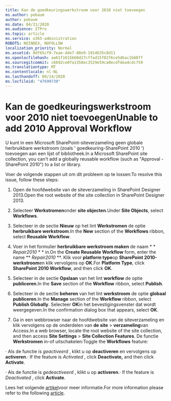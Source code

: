 ```yaml
---
title: Kan de goedkeuringswerkstroom voor 2010 niet toevoegen
ms.author: pebaum
author: pebaum
ms.date: 04/21/2020
ms.audience: ITPro
ms.topic: article
ms.service: o365-administration
ROBOTS: NOINDEX, NOFOLLOW
localization_priority: Normal
ms.assetid: 0df65cf9-7eae-4de7-88e9-1914635c8d11
ms.openlocfilehash: aa61f1615b60d27cffad15f02f6ce5dbac1b607f
ms.sourcegitcommit: c6692ce0fa1358ec3529e59ca0ecdfdea4cdc759
ms.translationtype: MT
ms.contentlocale: nl-NL
ms.lasthandoff: 09/14/2020
ms.locfileid: "47699730"
---
```

# <a name="unable-to-add-2010-approval-workflow"></a><span data-ttu-id="a5db9-102">Kan de goedkeuringswerkstroom voor 2010 niet toevoegen</span><span class="sxs-lookup"><span data-stu-id="a5db9-102">Unable to add 2010 Approval Workflow</span></span>

<span data-ttu-id="a5db9-103">U kunt in een Microsoft SharePoint-siteverzameling geen globale herbruikbare werkstroom (zoals ' goedkeuring-SharePoint 2010 ') toevoegen aan een lijst of bibliotheek.</span><span class="sxs-lookup"><span data-stu-id="a5db9-103">In a Microsoft SharePoint site collection, you can't add a globally reusable workflow (such as "Approval - SharePoint 2010") to a list or library.</span></span>
  
<span data-ttu-id="a5db9-104">Voer de volgende stappen uit om dit probleem op te lossen:</span><span class="sxs-lookup"><span data-stu-id="a5db9-104">To resolve this issue, follow these steps:</span></span> 
  
1. <span data-ttu-id="a5db9-105">Open de hoofdwebsite van de siteverzameling in SharePoint Designer 2013.</span><span class="sxs-lookup"><span data-stu-id="a5db9-105">Open the root website of the site collection in SharePoint Designer 2013.</span></span>
  
2. <span data-ttu-id="a5db9-106">Selecteer **Werkstromen**onder **site objecten**.</span><span class="sxs-lookup"><span data-stu-id="a5db9-106">Under **Site Objects**, select **Workflows**.</span></span> 
  
3. <span data-ttu-id="a5db9-107">Selecteer in de sectie **Nieuw** op het lint **Werkstromen** de optie **herbruikbare werkstroom**.</span><span class="sxs-lookup"><span data-stu-id="a5db9-107">In the **New** section of the **Workflows** ribbon, select **Reusable Workflow**.</span></span> 
  
4. <span data-ttu-id="a5db9-108">Voer in het formulier **herbruikbare werkstroom maken** de naam \* \* *Repair2010* \* \* in.</span><span class="sxs-lookup"><span data-stu-id="a5db9-108">On the **Create Reusable Workflow** form, enter the name \*\* *Repair2010* \*\*.</span></span> <span data-ttu-id="a5db9-109">Klik voor **platform type**op **SharePoint 2010-werkstroom**en klik vervolgens op **OK**.</span><span class="sxs-lookup"><span data-stu-id="a5db9-109">For **Platform Type**, click **SharePoint 2010 Workflow**, and then click **OK**.</span></span> 
  
1. <span data-ttu-id="a5db9-110">Selecteer in de sectie **Opslaan** van het lint **workflow** de optie **publiceren**.</span><span class="sxs-lookup"><span data-stu-id="a5db9-110">In the **Save** section of the **Workflow** ribbon, select **Publish**.</span></span> 
  
2. <span data-ttu-id="a5db9-111">Selecteer in de sectie **beheren** van het lint **werkstroom** de optie **globaal publiceren**.</span><span class="sxs-lookup"><span data-stu-id="a5db9-111">In the **Manage** section of the **Workflow** ribbon, select **Publish Globally**.</span></span> <span data-ttu-id="a5db9-112">Selecteer **OK**in het bevestigingsvenster dat wordt weergegeven.</span><span class="sxs-lookup"><span data-stu-id="a5db9-112">In the confirmation dialog box that appears, select **OK**.</span></span> 
  
3. <span data-ttu-id="a5db9-113">Ga in een webbrowser naar de hoofdwebsite van de siteverzameling en klik vervolgens op de onderdelen van **de site** \> **verzameling**van Access.</span><span class="sxs-lookup"><span data-stu-id="a5db9-113">In a web browser, locate the root website of the site collection, and then access **Site Settings** \> **Site Collection Features**.</span></span> <span data-ttu-id="a5db9-114">De functie **Werkstromen** in-of uitschakelen:</span><span class="sxs-lookup"><span data-stu-id="a5db9-114">Toggle the **Workflows** feature:</span></span> 
  
<span data-ttu-id="a5db9-115">· Als de functie is  *geactiveerd*  , klikt u op **deactiveren** en vervolgens op **activeren**.</span><span class="sxs-lookup"><span data-stu-id="a5db9-115">· If the feature is  *Activated*  , click **Deactivate,** and then click **Activate**.</span></span> 
  
<span data-ttu-id="a5db9-116">· Als de functie is  *gedeactiveerd*  , klikt u op **activeren**.</span><span class="sxs-lookup"><span data-stu-id="a5db9-116">· If the feature is  *Deactivated*  , click **Activate**.</span></span> 
  
<span data-ttu-id="a5db9-117">Lees het volgende [artikel](https://go.microsoft.com/fwlink/?linkid=2047770&amp;clcid=0x409)voor meer informatie.</span><span class="sxs-lookup"><span data-stu-id="a5db9-117">For more information please refer to the following [article](https://go.microsoft.com/fwlink/?linkid=2047770&amp;clcid=0x409).</span></span>
  

